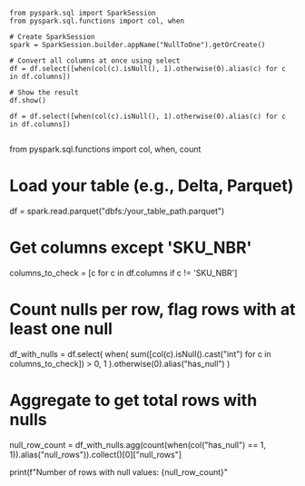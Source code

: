```
from pyspark.sql import SparkSession
from pyspark.sql.functions import col, when

# Create SparkSession
spark = SparkSession.builder.appName("NullToOne").getOrCreate()

# Convert all columns at once using select
df = df.select([when(col(c).isNull(), 1).otherwise(0).alias(c) for c in df.columns])

# Show the result
df.show()
```





```
df = df.select([when(col(c).isNull(), 1).otherwise(0).alias(c) for c in df.columns])


```
from pyspark.sql.functions import col, when, count

# Load your table (e.g., Delta, Parquet)
df = spark.read.parquet("dbfs:/your_table_path.parquet")

# Get columns except 'SKU_NBR'
columns_to_check = [c for c in df.columns if c != 'SKU_NBR']

# Count nulls per row, flag rows with at least one null
df_with_nulls = df.select(
    when(
        sum([col(c).isNull().cast("int") for c in columns_to_check]) > 0, 1
    ).otherwise(0).alias("has_null")
)

# Aggregate to get total rows with nulls
null_row_count = df_with_nulls.agg(count(when(col("has_null") == 1, 1)).alias("null_rows")).collect()[0]["null_rows"]

print(f"Number of rows with null values: {null_row_count}"

```
